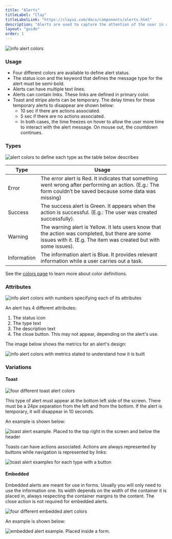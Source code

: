 ```yaml
---
title: "Alerts"
titleLabel: "Clay"
titleLabelLink: "https://clayui.com/docs/components/alerts.html"
description: "Alerts are used to capture the attention of the user in an intrusive way."
layout: "guide"
order: 1
---
```

![info alert colors](../../../images/Alert.jpg)

### Usage

* Four different colors are available to define alert status.
* The status icon and the keyword that defines the message type for the alert must be semi-bold.
* Alerts can have multiple text lines.
* Alerts can contain links. These links are defined in primary color.
* Toast and stripe alerts can be temporary. The delay times for these temporary alerts to disappear are shown below:
    * 10 sec if there are actions associated.
    * 5 sec if there are no actions associated.
    * In both cases, the time freezes on hover to allow the user more time to interact with the alert message. On mouse out, the countdown continues.

### Types

![alert colors to define each type as the table below describes](../../../images/AlertColors.jpg)

| Type | Usage |
| ----- | ----- |
| Error | The error alert is Red. It indicates that something went wrong after performing an action. (E.g.: The form couldn’t be saved because some data was missing) |
| Success | The success alert is Green. It appears when the action is successful. (E.g.: The user was created successfully). |
| Warning | The warning alert is Yellow. It lets users know that the action was completed, but there are some issues with it. (E.g. The item was created but with some issues). |
| Information | The information alert is Blue. It provides relevant information while a user carries out a task. |

See the [colors page](../designPrinciples/colors.html) to learn more about color definitions.

### Attributes

![info alert colors with numbers specifying each of its attributes](../../../images/AlertParts.jpg)

An alert has 4 different attributes:
1. The status icon
2. The type text
3. The description text
4. The close button. This may not appear, depending on the alert's use.

The image below shows the metrics for an alert's design:

![info alert colors with metrics stated to understand how it is built](../../../images/AlertMetrics.jpg)

### Variations

#### Toast

![four different toast alert colors](../../../images/AlertToast.jpg)

This type of alert must appear at the bottom left side of the screen. There must be a 24px separation from the left and from the bottom. If the alert is temporary, it will disappear in 10 seconds.

An example is shown below:

![toast alert example. Placed to the top right in the screen and below the header](../../../images/AlertToastExample.jpg)

Toasts can have actions associated. Actions are always represented by buttons while navigation is represented by links:

![toast alert examples for each type with a button](../../../images/AlertToastWithButton.jpg)


#### Embedded

Embedded alerts are meant for use in forms. Usually you will only need to use the information one. Its width depends on the width of the container it is placed in, always respecting the container margins to the content. The close action is not required for embedded alerts.

![four different embedded alert colors](../../../images/AlertEmbedded.jpg)

An example is shown below:

![embedded alert example. Placed inside a form.](../../../images/AlertEmbeddedExample.jpg)

